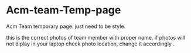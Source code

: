 # Acm-team-Temp-page
Acm Team temporary page. just need to be style.


this is the correct photos of team member with proper name.
if photos will not diplay in your laptop 
check photo location, change it accordingly .
